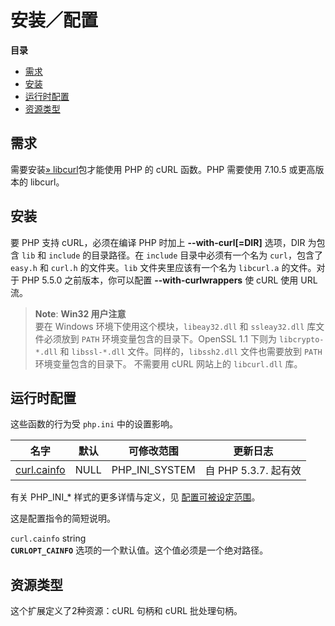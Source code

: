 安装／配置
==========

**目录**

-   [需求](/curl/setup.html#需求)
-   [安装](/curl/setup.html#安装)
-   [运行时配置](/curl/setup.html#运行时配置)
-   [资源类型](/curl/setup.html#资源类型)

需求
----

需要安装<a href="http://curl.haxx.se/" class="link external">» libcurl</a>包才能使用
PHP 的 cURL 函数。PHP 需要使用 7.10.5 或更高版本的 libcurl。

安装
----

要 PHP 支持 cURL，必须在编译 PHP 时加上 **--with-curl\[=DIR\]**
选项，DIR 为包含 `lib` 和 `include` 的目录路径。在 `include`
目录中必须有一个名为 `curl`，包含了 `easy.h` 和 `curl.h` 的文件夹。`lib`
文件夹里应该有一个名为 `libcurl.a` 的文件。对于 PHP 5.5.0
之前版本，你可以配置 **--with-curlwrappers** 使 cURL 使用 URL 流。

> **Note**: **Win32 用户注意**  
> <span class="simpara"> 要在 Windows 环境下使用这个模块，`libeay32.dll`
> 和 `ssleay32.dll` 库文件必须放到 `PATH` 环境变量包含的目录下。OpenSSL
> 1.1 下则为 `libcrypto-*.dll` 和 `libssl-*.dll`
> 文件。同样的，`libssh2.dll` 文件也需要放到 `PATH`
> 环境变量包含的目录下。 </span> <span class="simpara"> 不需要用 cURL
> 网站上的 `libcurl.dll` 库。 </span>

运行时配置
----------

这些函数的行为受 `php.ini` 中的设置影响。

| 名字                                                     | 默认 | 可修改范围       | 更新日志             |
|----------------------------------------------------------|------|------------------|----------------------|
| <a href="/curl/setup.html#" class="link">curl.cainfo</a> | NULL | PHP\_INI\_SYSTEM | 自 PHP 5.3.7. 起有效 |

有关 PHP\_INI\_\* 样式的更多详情与定义，见
<a href="/configuration/changes/modes.html" class="xref">配置可被设定范围</a>。

这是配置指令的简短说明。

`curl.cainfo` <span class="type">string</span>  
**`CURLOPT_CAINFO`** 选项的一个默认值。这个值必须是一个绝对路径。

资源类型
--------

这个扩展定义了2种资源：cURL 句柄和 cURL 批处理句柄。
